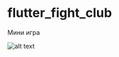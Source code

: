 # flutter_fight_club

Мини игра

![alt text](https://firebasestorage.googleapis.com/v0/b/mis-work-6cfa3.appspot.com/o/3.jpg?alt=media&token=3ed5cdba-4abb-4a4c-b2c7-4ec8b11a4c03)
